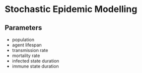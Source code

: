 # Stochastic Epidemic Modelling

## Parameters

- population
- agent lifespan
- transmission rate
- mortality rate
- infected state duration
- immune state duration

